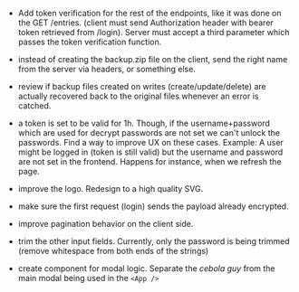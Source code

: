 - Add token verification for the rest of the endpoints, like it was done on the GET /entries. (client must send Authorization header with bearer token retrieved from /login). Server must accept a third parameter which passes the token verification function.

- instead of creating the backup.zip file on the client, send the right name from the server via headers, or something else.

- review if backup files created on writes (create/update/delete) are actually recovered back to the original files whenever an error is catched.

- a token is set to be valid for 1h. Though, if the username+password which are used for decrypt passwords are not set we can't unlock the passwords. Find a way to improve UX on these cases. Example: A user might be logged in (token is still valid) but the username and password are not set in the frontend. Happens for instance, when we refresh the page.

- improve the logo. Redesign to a high quality SVG.

- make sure the first request (login) sends the payload already encrypted.

- improve pagination behavior on the client side.

- trim the other input fields. Currently, only the password is being trimmed (remove whitespace from both ends of the strings)

- create component for modal logic. Separate the _cebola guy_ from the main modal being used in the `<App />`
